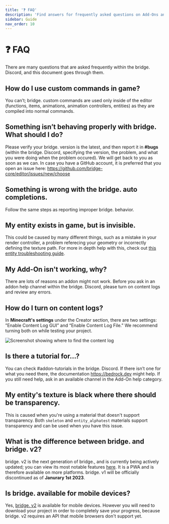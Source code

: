 ```yaml
---
title: '❓ FAQ'
description: 'Find answers for frequently asked questions on Add-Ons and bridge. in general.'
sidebar: Guide
nav_order: 10
---
```


# ❓ FAQ

There are many questions that are asked frequently within the bridge. Discord, and this document goes through them.

## How do I use custom commands in game?

You can’t; bridge. custom commands are used only inside of the editor (functions, items, animations, animation controllers, entities) as they are compiled into normal commands.

## Something isn’t behaving properly with bridge. What should I do?

Please verify your bridge. version is the latest, and then report it in **#bugs** (within the bridge. Discord, specifying the version, the problem, and what you were doing when the problem occured). We will get back to you as soon as we can. In case you have a GitHub account, it is preferred that you open an issue here:
https://github.com/bridge-core/editor/issues/new/choose

## Something is wrong with the bridge. auto completions.

Follow the same steps as reporting improper bridge. behavior.

## My entity exists in game, but is invisible.

This could be caused by many different things, such as a mistake in your render controller, a problem referecing your geometry or incorrectly defining the texture path. For more in depth help with this, check out [this entity troubleshooting guide](https://wiki.bedrock.dev/entities/troubleshooting-entities.html).

## My Add-On isn't working, why?

There are lots of reasons an addon might not work. Before you ask in an addon help channel within the bridge. Discord, please turn on content logs and review any errors.

## How do I turn on content logs?

In **Minecraft's settings** under the Creator section, there are two settings: ”Enable Content Log GUI” and “Enable Content Log File.” We recommend turning both on while testing your project.

![Screenshot showing where to find the content log](./content-log.png)

## Is there a tutorial for…?

You can check #addon-tutorials in the bridge. Discord. If there isn’t one for what you need there, the documentation https://bedrock.dev might help. If you still need help, ask in an available channel in the Add-On help category.

## My entity's texture is black where there should be transparency.

This is caused when you're using a material that doesn't support transparency. Both `skeleton` and `entity_alphatest` materials support transparency and can be used when you have this issue.

## What is the difference between bridge. and bridge. v2?

bridge. v2 is the next generation of bridge., and is currently being actively updated; you can view its most notable features [here](/guide/features/index). It is a PWA and is therefore available on more platforms. bridge. v1 will be officially discontinued as of **Janurary 1st 2023**.

## Is bridge. available for mobile devices?

Yes, [bridge. v2](https://editor.bridge-core.app) is available for mobile devices. However you will need to download your project in order to completely save your progress, because bridge. v2 requires an API that mobile browsers don't support yet.
